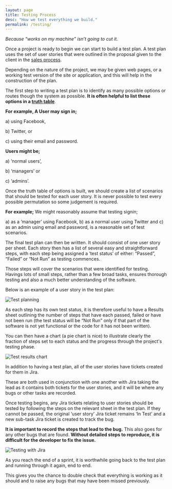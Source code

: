 ```yaml
---
layout: page
title: Testing Process
desc: "How we test everything we build."
permalink: /testing/
---
```


*Because “works on my machine” isn’t going to cut it.*


Once a project is ready to begin we can start to build a test plan. A test plan uses the set of user stories that were outlined in the proposal given to the client in the [sales process](https://d4software.github.io/the-process/sales/). 


Depending on the nature of the project, we may be given web pages, or a working test version of the site or application, and this will help in the construction of the plan.


The first step to writing a test plan is to identify as many possible options or routes though the system as possible. **It is often helpful to list these options in a [truth table](https://en.wikipedia.org/wiki/Truth_table)**. 

**For example, A User may sign in;**

a) using Facebook,

b) Twitter, or 

c) using their email and password. 



**Users might be;**

a) ‘normal users’, 

b) ‘managers’ or 

c) ‘admins’. 



Once the truth table of options is built, we should create a list of scenarios that should be tested for each user story. It is never possible to test every possible permutation so some judgement is required.


**For example;**
We might reasonably assume that testing signin; 

a) as a ‘manager’ using Facebook,
b) as a normal user using Twitter and
c) as an admin using email and password, is a reasonable set of test scenarios. 


The final test plan can then be written. It should consist of one user story per sheet. Each story then has a list of several easy and straightforward steps, with each step being assigned a ‘test status’ of either: “Passed”, “Failed” or “Not Run” as testing commences. 

Those steps will cover the scenarios that were identified for testing. Havings lots of small steps, rather than a few broad tasks, ensures thorough testing and also a much better understanding of the software. 

Below is an example of a user story in the test plan:


![Test planning](https://d4software.github.io/the-process/img/testing-test-plan.png)



As each step has its own test status, it is therefore useful to have a Results sheet outlining the number of steps that have each passed, failed or have not been run (the test status will be “Not Run” only if that part of the software is not yet functional or the code for it has not been written).

You can then have a chart (a pie chart is nice) to illustrate clearly the fraction of steps set to each status and the progress through the project's testing phase.



![Test results chart](https://d4software.github.io/the-process/img/testing-test-results.png)



In addition to having a test plan, all of the user stories have tickets created for them in Jira.

These are both used in conjunction with one another with Jira taking the lead as it contains both tickets for the user stories, and it will be where any bugs or other tasks are recorded.

Once testing begins, any Jira tickets relating to user stories should be tested by following the steps on the relevant sheet in the test plan. If they cannot be passed, the original ‘user story’ Jira ticket remains ‘In Test’ and a new sub-task Jira ticket is created to track the bug.

**It is important to record the steps that lead to the bug.** This also goes for any other bugs that are found. **Without detailed steps to reproduce, it is difficult for the developer to fix the issue.**



![Testing with Jira](https://d4software.github.io/the-process/img/testing-jira.png)



As you reach the end of a sprint, it is worthwhile going back to the test plan and running through it again, end to end.

This gives you the chance to double check that everything is working as it should and to raise any bugs that may have been missed previously.


